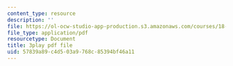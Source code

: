 ```yaml
---
content_type: resource
description: ''
file: https://ol-ocw-studio-app-production.s3.amazonaws.com/courses/18-03-differential-equations-spring-2010/57839a89c4d503a9768c85394bf46a11_yD0_EQLxHcw.pdf
file_type: application/pdf
resourcetype: Document
title: 3play pdf file
uid: 57839a89-c4d5-03a9-768c-85394bf46a11
---
```

